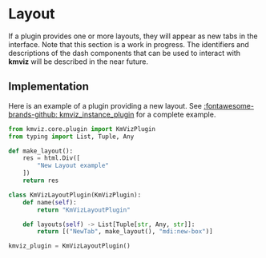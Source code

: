 # Layout

If a plugin provides one or more layouts, they will appear as new tabs in the interface. Note that this section is a work in progress. The identifiers and descriptions of the dash components that can be used to interact with **kmviz** will be described in the near future.

## Implementation

Here is an example of a plugin providing a new layout. See [:fontawesome-brands-github: kmviz_instance_plugin](https://github.com/tlemane/kmviz/plugins/kmviz_instance_plugin) for a complete example.

```py title="kmviz_layout_plugin/__init__.py"
from kmviz.core.plugin import KmVizPlugin
from typing import List, Tuple, Any

def make_layout():
    res = html.Div([
        "New Layout example"
    ])
    return res

class KmVizLayoutPlugin(KmVizPlugin):
    def name(self):
        return "KmVizLayoutPlugin"

    def layouts(self) -> List[Tuple[str, Any, str]]:
        return [("NewTab", make_layout(), "mdi:new-box")]

kmviz_plugin = KmVizLayoutPlugin()
```
